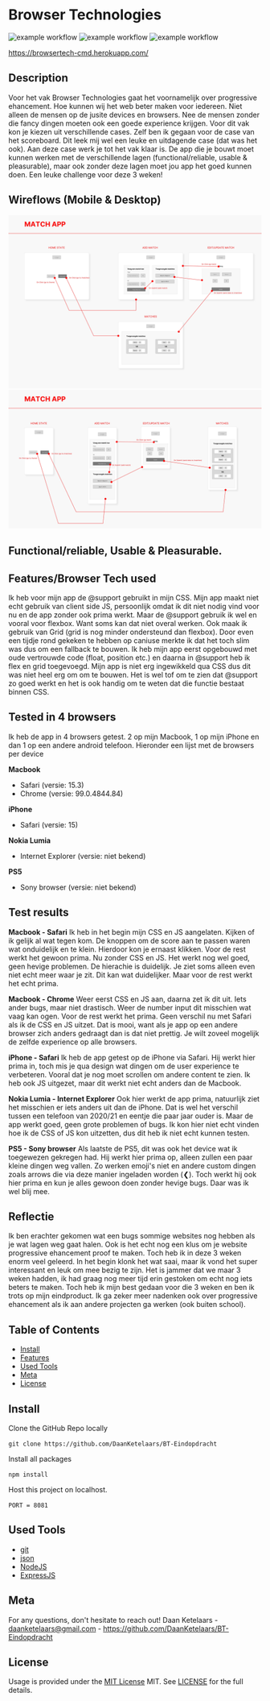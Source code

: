 # Browser Technologies

![example workflow](https://img.shields.io/github/languages/count/DaanKetelaars/BT-Eindopdracht?style=flat-square)
![example workflow](https://img.shields.io/github/last-commit/DaanKetelaars/BT-Eindopdracht?style=flat-square)
![example workflow](https://img.shields.io/github/repo-size/DaanKetelaars/BT-Eindopdracht?style=flat-square)

https://browsertech-cmd.herokuapp.com/
## Description
Voor het vak Browser Technologies gaat het voornamelijk over progressive ehancement. Hoe kunnen wij het web beter maken voor iedereen. Niet alleen de mensen op de jusite devices en browsers. Nee de mensen zonder die fancy dingen moeten ook een goede experience krijgen. Voor dit vak kon je kiezen uit verschillende cases. Zelf ben ik gegaan voor de case van het scoreboard. Dit leek mij wel een leuke en uitdagende case (dat was het ook). Aan deze case werk je tot het vak klaar is. De app die je bouwt moet kunnen werken met de verschillende lagen (functional/reliable, usable & pleasurable), maar ook zonder deze lagen moet jou app het goed kunnen doen. Een leuke challenge voor deze 3 weken!

## Wireflows (Mobile & Desktop)
<img src="DESKTOP.jpg" alt="wireflow desktop" />
<img src="MOBILE.jpg" alt="wireflow mobile" />


## Functional/reliable, Usable & Pleasurable.


## Features/Browser Tech used
Ik heb voor mijn app de @support gebruikt in mijn CSS. Mijn app maakt niet echt gebruik van client side JS, persoonlijk omdat ik dit niet nodig vind voor nu en de app zonder ook prima werkt. Maar de @support gebruik ik wel en vooral voor flexbox. Want soms kan dat niet overal werken. Ook maak ik gebruik van Grid (grid is nog minder ondersteund dan flexbox). Door even een tijdje rond gekeken te hebben op caniuse merkte ik dat het toch slim was dus om een fallback te bouwen. Ik heb mijn app eerst opgebouwd met oude vertrouwde code (float, position etc.) en daarna in @support heb ik flex en grid toegevoegd. Mijn app is niet erg ingewikkeld qua CSS dus dit was niet heel erg om om te bouwen. Het is wel tof om te zien dat @support zo goed werkt en het is ook handig om te weten dat die functie bestaat binnen CSS.


## Tested in 4 browsers
Ik heb de app in 4 browsers getest. 2 op mijn Macbook, 1 op mijn iPhone en dan 1 op een andere android telefoon. Hieronder een lijst met de browsers per device

**Macbook**
- Safari (versie: 15.3)
- Chrome (versie: 99.0.4844.84)

**iPhone**
- Safari (versie: 15)

**Nokia Lumia**
- Internet Explorer (versie: niet bekend)

**PS5**
- Sony browser (versie: niet bekend)

## Test results

**Macbook - Safari**
Ik heb in het begin mijn CSS en JS aangelaten. Kijken of ik gelijk al wat tegen kom. De knoppen om de score aan te passen waren wat onduidelijk en te klein. Hierdoor kon je ernaast klikken. Voor de rest werkt het gewoon prima. Nu zonder CSS en JS. Het werkt nog wel goed, geen hevige problemen. De hierachie is duidelijk. Je ziet soms alleen even niet echt meer waar je zit. Dit kan wat duidelijker. Maar voor de rest werkt het echt prima.

**Macbook - Chrome**
Weer eerst CSS en JS aan, daarna zet ik dit uit. Iets ander bugs, maar niet drastisch. Weer de number input dit misschien wat vaag kan ogen. Voor de rest werkt het prima. Geen verschil nu met Safari als ik de CSS en JS uitzet. Dat is mooi, want als je app op een andere browser zich anders gedraagt dan is dat niet prettig. Je wilt zoveel mogelijk de zelfde experience op alle browsers. 

**iPhone - Safari**
Ik heb de app getest op de iPhone via Safari. Hij werkt hier prima in, toch mis je qua design wat dingen om de user experience te verbeteren. Vooral dat je nog moet scrollen om andere content te zien. Ik heb ook JS uitgezet, maar dit werkt niet echt anders dan de Macbook.

**Nokia Lumia - Internet Explorer**
Ook hier werkt de app prima, natuurlijk ziet het misschien er iets anders uit dan de iPhone. Dat is wel het verschil tussen een telefoon van 2020/21 en eentje die paar jaar ouder is. Maar de app werkt goed, geen grote problemen of bugs. Ik kon hier niet echt vinden hoe ik de CSS of JS kon uitzetten, dus dit heb ik niet echt kunnen testen.

**PS5 - Sony browser**
Als laatste de PS5, dit was ook het device wat ik toegewezen gekregen had. Hij werkt hier prima op, alleen zullen een paar kleine dingen weg vallen. Zo werken emoji's niet en andere custom dingen zoals arrows die via deze manier ingeladen worden (&#10094;). Toch werkt hij ook hier prima en kun je alles gewoon doen zonder hevige bugs. Daar was ik wel blij mee. 


## Reflectie
Ik ben erachter gekomen wat een bugs sommige websites nog hebben als je wat lagen weg gaat halen. Ook is het echt nog een klus om je website progressive ehancement proof te maken. Toch heb ik in deze 3 weken enorm veel geleerd. In het begin klonk het wat saai, maar ik vond het super interessant en leuk om mee bezig te zijn. Het is jammer dat we maar 3 weken hadden, ik had graag nog meer tijd erin gestoken om echt nog iets beters te maken. Toch heb ik mijn best gedaan voor die 3 weken en ben ik trots op mijn eindproduct. Ik ga zeker meer nadenken ook over progressive ehancement als ik aan andere projecten ga werken (ook buiten school).

## Table of Contents

- [Install](#install)
- [Features](#features)
- [Used Tools](#used-tools)
- [Meta](#meta)
- [License](#license)

## Install

Clone the GitHub Repo locally
```
git clone https://github.com/DaanKetelaars/BT-Eindopdracht
```

Install all packages
```
npm install
```

Host this project on localhost. 
```
PORT = 8081
```

## Used Tools

- [git](https://git-scm.com/)
- [json](https://www.json.org/json-en.html)
- [NodeJS](node.jshttps://nodejs.org)
- [ExpressJS](https://expressjs.com/)

## Meta
For any questions, don't hesitate to reach out!
Daan Ketelaars - daanketelaars@gmail.com - https://github.com/DaanKetelaars/BT-Eindopdracht

## License

Usage is provided under the [MIT License](https://github.com/git/git-scm.com/blob/master/MIT-LICENSE.txt) MIT. See [LICENSE](https://github.com/DaanKetelaars/BT-Eindopdracht/blob/master/LICENSE) for the full details.


